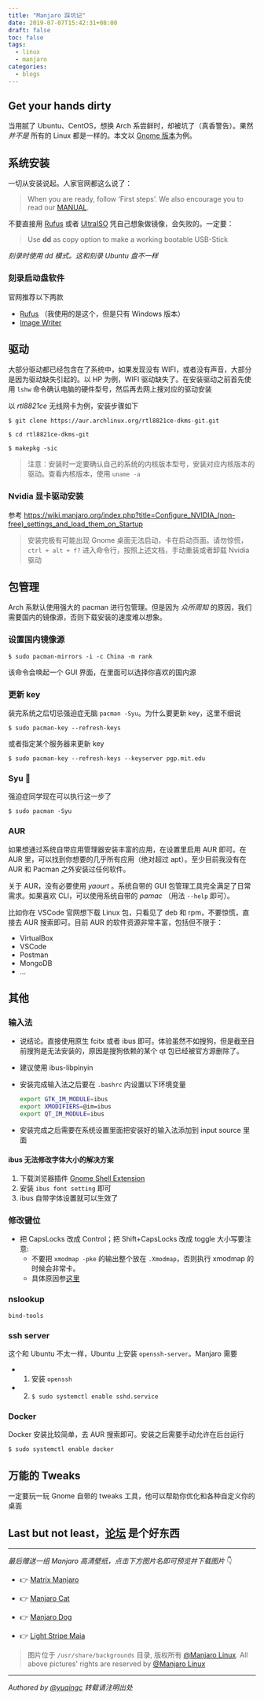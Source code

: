 ```yaml
---
title: "Manjaro 踩坑记"
date: 2019-07-07T15:42:31+08:00
draft: false
toc: false
tags:
  - linux
  - manjaro
categories:
  - blogs
---
```


## Get your hands dirty

当用腻了 Ubuntu、CentOS，想换 Arch 系尝鲜时，却被坑了（真香警告）。果然 *并不是* 所有的 Linux 都是一样的。本文以 [Gnome 版本](https://manjaro.org/download/gnome/)为例。


## 系统安装

一切从安装说起。人家官网都这么说了：

> When you are ready, follow ‘First steps’. We also encourage you to read our [MANUAL](https://manjaro.org/support/userguide/).

不要直接用 [Rufus](https://rufus.ie/) 或者 [UltraISO](https://cn.ultraiso.net/) 凭自己想象做镜像，会失败的。一定要：

> Use **dd** as copy option to make a working bootable USB-Stick

*刻录时使用 dd 模式。这和刻录 Ubuntu 盘不一样*

### 刻录启动盘软件

官网推荐以下两款

- [Rufus](https://rufus.ie/) （我使用的是这个，但是只有 Windows 版本）
- [Image Writer](https://launchpad.net/win32-image-writer/)

## 驱动

大部分驱动都已经包含在了系统中，如果发现没有 WIFI，或者没有声音，大部分是因为驱动缺失引起的。以 HP 为例，WIFI 驱动缺失了。在安装驱动之前首先使用 `lshw` 命令确认电脑的硬件型号，然后再去网上搜对应的驱动安装

以 *rtl8821ce* 无线网卡为例，安装步骤如下

```
$ git clone https://aur.archlinux.org/rtl8821ce-dkms-git.git

$ cd rtl8821ce-dkms-git

$ makepkg -sic
```

> 注意：安装时一定要确认自己的系统的内核版本型号，安装对应内核版本的驱动。查看内核版本，使用 `uname -a`

### Nvidia 显卡驱动安装

参考 https://wiki.manjaro.org/index.php?title=Configure_NVIDIA_(non-free)_settings_and_load_them_on_Startup

> 安装完极有可能出现 Gnome 桌面无法启动，卡在启动页面。请勿惊慌，`ctrl + alt + f?` 进入命令行，按照上述文档，手动重装或者卸载 Nvidia 驱动

## 包管理

Arch 系默认使用强大的 pacman 进行包管理。但是因为 *众所周知* 的原因，我们需要国内的镜像源，否则下载安装的速度难以想象。

### 设置国内镜像源

```
$ sudo pacman-mirrors -i -c China -m rank
```

该命令会唤起一个 GUI 界面，在里面可以选择你喜欢的国内源

### 更新 key

装完系统之后切忌强迫症无脑 `pacman -Syu`。为什么要更新 key，这里不细说

```
$ sudo pacman-key --refresh-keys
```

或者指定某个服务器来更新 key

```
$ sudo pacman-key --refresh-keys --keyserver pgp.mit.edu
```

### Syu 🤣

强迫症同学现在可以执行这一步了

```
$ sudo pacman -Syu
```

### AUR

如果想通过系统自带应用管理器安装丰富的应用，在设置里启用 AUR 即可。在 AUR 里，可以找到你想要的几乎所有应用（绝对超过 apt）。至少目前我没有在 AUR 和 Pacman 之外安装过任何软件。

关于 AUR，没有必要使用 *yaourt* 。系统自带的 GUI 包管理工具完全满足了日常需求。如果喜欢 CLI，可以使用系统自带的 *pamac* （用法 `--help` 即可）。

比如你在 VSCode 官网想下载 Linux 包，只看见了 deb 和 rpm，不要惊慌，直接去 AUR 搜索即可。目前 AUR 的软件资源非常丰富，包括但不限于：

- VirtualBox
- VSCode
- Postman
- MongoDB
- ...

## 其他

### 输入法

- 说结论。直接使用原生 fcitx 或者 ibus 即可。体验虽然不如搜狗，但是截至目前搜狗是无法安装的，原因是搜狗依赖的某个 qt 包已经被官方源删除了。
- 建议使用 ibus-libpinyin
- 安装完成输入法之后要在 `.bashrc` 内设置以下环境变量

  ```bash
  export GTK_IM_MODULE=ibus
  export XMODIFIERS=@im=ibus
  export QT_IM_MODULE=ibus
  ```
- 安装完成之后需要在系统设置里面把安装好的输入法添加到 input source 里面

#### ibus 无法修改字体大小的解决方案

1. 下载浏览器插件 [Gnome Shell Extension](https://extensions.gnome.org/extension/1121/ibus-font-setting/)
2. 安装 `ibus font setting` 即可
3. ibus 自带字体设置就可以生效了

### 修改键位

- 把 CapsLocks 改成 Control；把 Shift+CapsLocks 改成 toggle 大小写要注意:
  - 不要把 `xmodmap -pke` 的输出整个放在 `.Xmodmap`，否则执行 xmodmap 的时候会非常卡。
  - 具体原因参[这里](https://unix.stackexchange.com/questions/94336/xmodmap-hanging-the-system-for-20-secs-and-not-sticking/390198#390198)

### nslookup

```
bind-tools
```

### ssh server

这个和 Ubuntu 不太一样，Ubuntu 上安装 `openssh-server`。Manjaro 需要

- 1. 安装 `openssh`
- 2. `$ sudo systemctl enable sshd.service`

### Docker

Docker 安装比较简单，去 AUR 搜索即可。安装之后需要手动允许在后台运行

```
$ sudo systemctl enable docker
```

## 万能的 Tweaks

一定要玩一玩 Gnome 自带的 tweaks 工具，他可以帮助你优化和各种自定义你的桌面

## Last but not least，[论坛](https://forum.manjaro.org/) 是个好东西

---

*最后赠送一组 Manjaro 高清壁纸，点击下方图片名即可预览并下载图片* 👇

- 👉 <a style="text-align: center" target="_blank" href="/images/manjaro/matrix-manjaro.jpg">Matrix Manjaro</a>

- 👉 <a style="text-align: center" target="_blank" href="/images/manjaro/manjaro-cat.jpg">Manjaro Cat</a>

- 👉 <a style="text-align: center" target="_blank" href="/images/manjaro/manjaro-dog.jpg">Manjaro Dog</a>

- 👉 <a style="text-align: center" target="_blank" href="/images/manjaro/light-stripe-maia.jpg">Light Stripe Maia</a>

> 图片位于 `/usr/share/backgrounds` 目录, 版权所有 [@Manjaro Linux](https://manjaro.org/). All above pictures' rights are reserved by [@Manjaro Linux](https://manjaro.org/)


---
*Authored by <a target="_blank" href="https://github.com/yuqingc">@yuqingc</a> 转载请注明出处*
